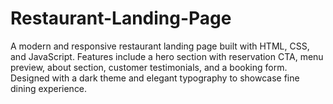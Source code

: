 # Restaurant-Landing-Page
A modern and responsive restaurant landing page built with HTML, CSS, and JavaScript. Features include a hero section with reservation CTA, menu preview, about section, customer testimonials, and a booking form. Designed with a dark theme and elegant typography to showcase fine dining experience.
